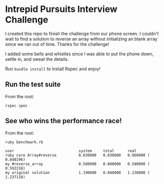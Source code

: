 # Intrepid Pursuits Interview Challenge

I created this repo to finish the challenge from our phone screen. I couldn't wait to find a solution to reverse an array without initializing an blank array since we ran out of time. Thanks for the challenge!

I added some bells and whistles since I was able to put the phone down, settle in, and sweat the details.

Run `bundle install` to install Rspec and enjoy!

## Run the test suite

From the root:
```
rspec spec
```

## See who wins the performance race!

From the root:
```
ruby benchmark.rb
```
```
user                             system     total      real
ruby core Array#reverse          0.030000   0.030000   0.060000 (  0.048196)
my #reverse_array                0.580000   0.000000   0.580000 (  0.592210)
my original solution             1.190000   0.040000   1.230000 (  1.237110)
```
